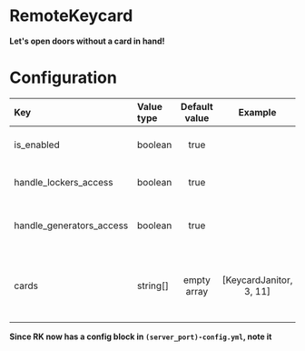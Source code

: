 # RemoteKeycard
**Let's open doors without a card in hand!**

# Configuration
Key | Value type | Default value | Example |  Description
:-- | :-- | :--: | :--: | :--
is_enabled | boolean | true || Enabling/disabling the plugin's functionality
handle_lockers_access | boolean | true || Enabling/disabling handling of access to lockers
handle_generators_access | boolean | true || Enabling/disabling handling of access to generators
cards | string[] | empty array | [KeycardJanitor, 3, 11] | Cards only that will allow you to do this, if its empty, then everything possible is used

**Since RK now has a config block in `(server_port)-config.yml`, note it**